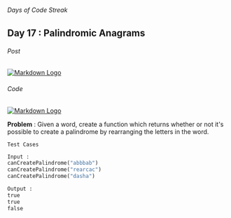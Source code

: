 ###### Days of Code Streak 
## Day 17 : Palindromic Anagrams

###### Post
[![Markdown Logo](https://img.shields.io/badge/LinkedIn-0077B5?style=for-the-badge&logo=linkedin&logoColor=white)](https://www.linkedin.com/posts/mustbemustak_daysofcode-vitbhopalgaming-20daysofcode-activity-7023928829408624640-osoN?utm_source=share&utm_medium=member_desktop)

###### Code
[![Markdown Logo](https://img.shields.io/badge/JavaScript-323330?style=for-the-badge&logo=javascript&logoColor=F7DF1E)](https://github.com/Mus1ak/20DaysofCode/blob/main/Days/Day%2017/Day17.js)

**Problem** :   Given a word, create a function which returns whether or not it's possible to create a palindrome by rearranging the letters in the word.

```Test Cases```

```python
Input : 
canCreatePalindrome("abbbab")
canCreatePalindrome("rearcac")
canCreatePalindrome("dasha")

Output :
true
true
false
``` 


